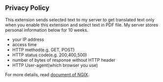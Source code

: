 <h2>Privacy Policy</h2>
<div>
    <p>This extension sends selected text to my server to get translated text
        only when you enable this extension and select text in PDF file.
        My server stores personal information below for 10 weeks.</p>
    <ul>
        <li>your IP address</li>
        <li>access time</li>
        <li>HTTP method(e.g. GET, POST)</li>
        <li>HTTP status code(e.g. 200,400,500)</li>
        <li>number of bytes of response without HTTP header</li>
        <li>HTTP User-agent(which browser you use)</li>
    </ul>
    <p>For more details, read <a href="https://docs.nginx.com/nginx/admin-guide/monitoring/logging/">document of
            NGIX</a>.
    </p>
</div>